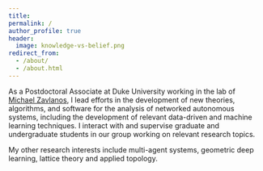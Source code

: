 ```yaml
---
title:
permalink: /
author_profile: true
header: 
  image: knowledge-vs-belief.png
redirect_from: 
  - /about/
  - /about.html
---
```


As a Postdoctoral Associate at Duke University working in the lab of [Michael Zavlanos](https://www.michaelmzavlanos.org/group), I lead efforts in the development of new theories, algorithms, and software for the analysis of networked autonomous systems, including the development of relevant data-driven and machine learning techniques. I interact with and supervise graduate and undergraduate students in our group working on relevant research topics.

My other research interests include multi-agent systems, geometric deep learning, lattice theory and applied topology.